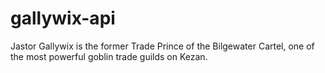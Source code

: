 # gallywix-api
Jastor Gallywix is the former Trade Prince of the Bilgewater Cartel, one of the most powerful goblin trade guilds on Kezan. 

<p align="center">
    <img src="https://gamepedia.cursecdn.com/wowpedia/4/4e/Trade_Prince_Gallywix_HS.jpg" alt="">
</p>
